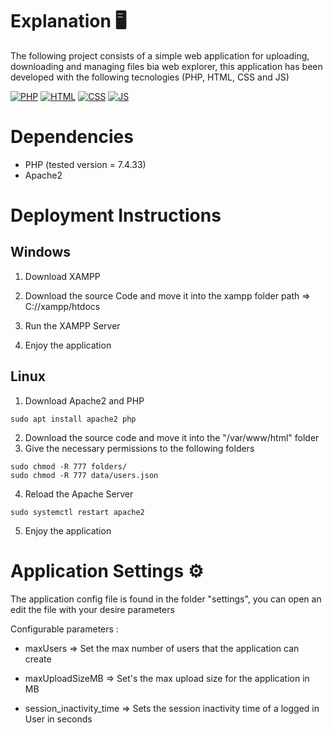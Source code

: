 # Explanation 🖥
The following project consists of a simple web application for uploading, 
downloading and managing files bia web explorer, this application has been 
developed with the following tecnologies (PHP, HTML, CSS and JS)

[![PHP](https://img.shields.io/badge/PHP-777BB4?style=for-the-badge&logo=php&logoColor=white)]()
[![HTML](https://img.shields.io/badge/HTML5-E34F26?style=for-the-badge&logo=html5&logoColor=white)]()
[![CSS](https://img.shields.io/badge/CSS3-1572B6?style=for-the-badge&logo=css3&logoColor=white)]()
[![JS](https://img.shields.io/badge/JavaScript-F7DF1E?style=for-the-badge&logo=javascript&logoColor=black)]()

# Dependencies
- PHP (tested version = 7.4.33)
- Apache2

# Deployment Instructions
## Windows

1. Download XAMPP
2. Download the source Code and move it into the xampp folder
    path => C://xampp/htdocs

3. Run the XAMPP Server
4. Enjoy the application

## Linux


1. Download Apache2 and PHP
```
sudo apt install apache2 php
```
2. Download the source code and move it into the "/var/www/html" folder
3. Give the necessary permissions to the following folders
```
sudo chmod -R 777 folders/
sudo chmod -R 777 data/users.json
```
4. Reload the Apache Server
```
sudo systemctl restart apache2
```
5. Enjoy the application


# Application Settings ⚙
The application config file is found in the folder "settings", you can open an edit the file with your desire parameters

Configurable parameters :

- maxUsers => Set the max number of users that the application can create

- maxUploadSizeMB => Set's the max upload size for the application in MB

- session_inactivity_time => Sets the session inactivity time of a logged in User in seconds


